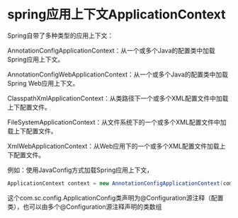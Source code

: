 spring应用上下文ApplicationContext  
==========  
Spring自带了多种类型的应用上下文：  

AnnotationConfigApplicationContext：从一个或多个Java的配置类中加载Spring应用上下文。  

AnnotationConfigWebApplicationContext：从一个或多个Java的配置类中加载Spring Web应用上下文。  

ClasspathXmlApplicationContext：从类路径下一个或多个XML配置文件中加载上下配置文件。  

FileSystemApplicationContext：从文件系统下的一个或多个XML配置文件中加载上下配置文件。  

XmlWebApplicationContext：从Web应用下的一个或多个XML配置文件加载上下配置文件。  

例如：使用JavaConfig方式加载Spring应用上下文，
```java  
ApplicationContext context = new AnnotationConfigApplicationContext(com.sc.config.ApplicationConfig.class);
```
这个com.sc.config.ApplicationConfig类声明为@Configuration源注释（配置类），也可以由多个@Configuration源注释声明的类数组








